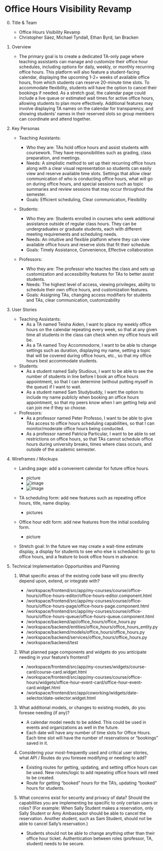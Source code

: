 # Office Hours Visibility Revamp

0. Title & Team

   -  Office Hours Visibility Revamp
   -  Christopher Sáez, Michael Tyndall, Ethan Byrd, Ian Bracken

1. Overview

   -  The primary goal is to create a dedicated TA-only page where teaching assistants can manage and customize their office hour schedules, including options for daily, weekly, or monthly recurring office hours. This platform will also feature a student-facing calendar, displaying the upcoming 1-2+ weeks of available office hours, from which students can reserve 20-minute time slots. To accommodate flexibility, students will have the option to cancel their bookings if needed. As a stretch goal, the calendar page could include a live queue or estimated wait times for active office hours, allowing students to plan more effectively. Additional features may involve displaying TA names on the calendar for transparency, and showing students’ names in their reserved slots so group members can coordinate and attend together.

2. Key Personas

   -  Teaching Assistants:

      -  Who they are: TAs hold office hours and assist students with coursework. They have responsibilities such as grading, class preparation, and meetings.
      -  Needs: A simplistic method to set up their recurring office hours along with a clear visual representation so students can easily view and reserve available time slots. Settings that allow clear communication of who is conducting office hours, what will go on during office hours, and special sessions such as topic summaries and review sessions that may occur throughout the semester.
      -  Goals: Efficient scheduling, Clear communication, Flexibility

   -  Students:
      -  Who they are: Students enrolled in courses who seek additional assistance outside of regular class hours. They can be undergraduates or graduate students, each with different meeting requirements and scheduling needs.
      -  Needs: An intuitive and flexible platform where they can view available office hours and reserve slots that fit their schedule.
      -  Goals: Timely Assistance, Convenience, Effective collaboration
   -  Professors:
      -  Who they are: The professor who teaches the class and sets up customization and accessibility features for TAs to better assist students.
      -  Needs: The highest level of access, viewing privileges, ability to schedule their own office hours, and customization features.
      -  Goals: Assigning TAs, changing access modifiers for students and TAs, clear communication, customizability

3. User Stories

   -  Teaching Assistants:
      -  As a TA named Teisha Aiden, I want to place my weekly office hours on the calendar repeating every week, so that at any given time all students in the class can check when my office hours will be.
      -  As a TA named Troy Accommodorre, I want to be able to change settings such as duration, displaying my name, setting a topic that will be covered during office hours, etc., so that my office hours best accommodate students.
   -  Students:
      -  As a student named Sally Studious, I want to be able to see the number of students in line before I book an office hours appointment, so that I can determine (without putting myself in the queue) if I want to wait.
      -  As a student named Sam Studybuddy, I want the option to include my name publicly when booking an office hours appointment, so that my peers know when I am getting help and can join me if they so choose.
   -  Professors:
      -  As a professor named Peter Professo, I want to be able to give TAs access to office hours scheduling capabilities, so that I can monitor/moderate office hours being conducted.
      -  As a professor named Patricia Particular, I want to be able to set restrictions on office hours, so that TAs cannot schedule office hours during university breaks, times where class occurs, and outside of the academic semester.

4. Wireframes / Mockups

   -  Landing page: add a convenient calendar for future office hours.
      -  picture
      -  ![image](../images/officeHourRevampedScreenshots/calendar.png)
      -  ![image](docs/images/officeHourRevampScreenshots/calendar.png)
   -  TA scheduling form: add new features such as repeating office hours, title, name display.
      -  pictures
   -  Office hour edit form: add new features from the initial sceduling form.

      -  picture

   -  Stretch goal: In the future we may create a wait-time estimate display, a display for students to see who else is scheduled to go to office hours, and a feature to book office hours in advance.

5. Technical Implementation Opportunities and Planning

   1. What specific areas of the existing code base will you directly depend upon, extend, or integrate with?

      -  /workspace/frontend/src/app/my-courses/course/office-hours/office-hours-editor/office-hours-editor.component.html
      -  /workspace/frontend/src/app/my-courses/course/office-hours/office-hours-page/office-hours-page.component.html
      -  /workspace/frontend/src/app/my-courses/course/office-hours/office-hours-queue/office-hours-queue.component.html
      -  /workspace/backend/api/office_hours/office_hours.py
      -  /workspace/backend/entities/office_hours/office_hours_entity.py
      -  /workspace/backend/models/office_hours/office_hours.py
      -  /workspace/backend/services/office_hours/office_hours.py
      -  /workspace/backend/test

   2. What planned page components and widgets do you anticipate needing in your feature’s frontend?

      -  /workspace/frontend/src/app/my-courses/widgets/course-card/course-card.widget.html
      -  /workspace/frontend/src/app/my-courses/course/office-hours/widgets/office-hour-event-card/office-hour-event-card.widget.html
      -  /workspace/frontend/src/app/coworking/widgets/date-selector/date-selector.widget.html

   3. What additional models, or changes to existing models, do you foresee needing (if any)?

      -  A calendar model needs to be added. This could be used in events and organizations as well in the future.
      -  Each date will have any number of time slots for Office Hours. Each time slot will have the number of reservations or “bookings” saved in it.

   4. Considering your most-frequently used and critical user stories, what API / Routes do you foresee modifying or needing to add?

      -  Existing routes for getting, updating, and setting office hours can be used. New routes/logic to add repeating office hours will need to be created.
      -  Route for getting “booked” hours for the TA’s, updating “booked” hours for students.

   5. What concerns exist for security and privacy of data? Should the capabilities you are implementing be specific to only certain users or roles? (For example: When Sally Student makes a reservation, only Sally Student or Amy Ambassador should be able to cancel the reservation. Another student, such as Sam Student, should not be able to cancel Sally’s reservation.)
      -  Students should not be able to change anything other than their office hour ticket. Authentication between roles (professor, TA, student) needs to be secure.
